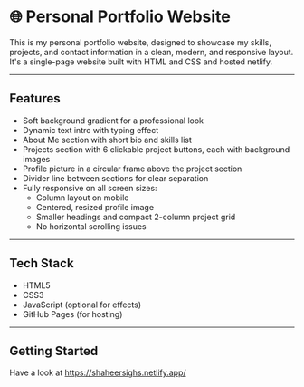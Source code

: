 # 🌐 Personal Portfolio Website

This is my personal portfolio website, designed to showcase my skills, projects, and contact information in a clean, modern, and responsive layout. It's a single-page website built with HTML and CSS and hosted netlify.

---

## Features

- Soft background gradient for a professional look  
- Dynamic text intro with typing effect  
- About Me section with short bio and skills list  
- Projects section with 6 clickable project buttons, each with background images  
- Profile picture in a circular frame above the project section  
- Divider line between sections for clear separation  
- Fully responsive on all screen sizes:
  - Column layout on mobile
  - Centered, resized profile image
  - Smaller headings and compact 2-column project grid
  - No horizontal scrolling issues

---

## Tech Stack

- HTML5  
- CSS3  
- JavaScript (optional for effects)  
- GitHub Pages (for hosting)

---

## Getting Started

Have a look at https://shaheersighs.netlify.app/






